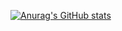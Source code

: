 [![Anurag's GitHub stats](https://github-readme-stats.vercel.app/api?username=KinoKiru)](https://github.com/KinoKiru/github-readme-stats)
